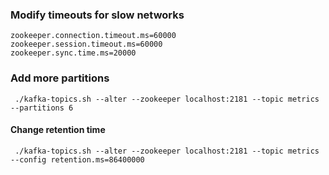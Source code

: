 
### Modify timeouts for slow networks

```
zookeeper.connection.timeout.ms=60000
zookeeper.session.timeout.ms=60000
zookeeper.sync.time.ms=20000
```

### Add more partitions

```
 ./kafka-topics.sh --alter --zookeeper localhost:2181 --topic metrics --partitions 6
 ```
 
#### Change retention time

```
 ./kafka-topics.sh --alter --zookeeper localhost:2181 --topic metrics --config retention.ms=86400000
```
